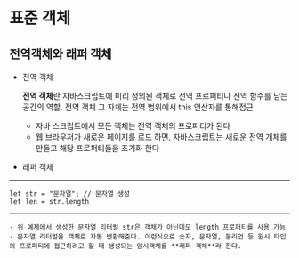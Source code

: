 # 표준 객체
## 전역객체와 래퍼 객체
- 전역 객체

    **전역 객체**란 자바스크립트에 미리 정의된 객체로 전역 프로퍼티나 전역 함수를 담는 공간의 역할. 전역 객체 그 자체는 전역 범위에서 this 연산자를 통해접근
    - 자바 스크립트에서 모든 객체는 전역 객체의 프로퍼티가 된다
    - 웹 브라우저가 새로운 페이지를 로드 하면, 자바스크립트는 새로운 전역 개체를 만들고   해당 프로퍼티들을 초기화 한다
- 래퍼 객체
---
    let str = "문자열"; // 문자열 생성
    let len = str.length
---

    - 위 예제에서 생성한 문자열 리터럴 str은 객체가 아닌데도 length 프로퍼티를 사용 가능
    - 문자열 리터럴을 객체로 자동 변환해준다. 이런식으로 숫자, 문자열, 불리언 등 원시 타입의 프로퍼티에 접근하려고 할 때 생성되는 임시객체를 **래퍼 객체**라 한다.

